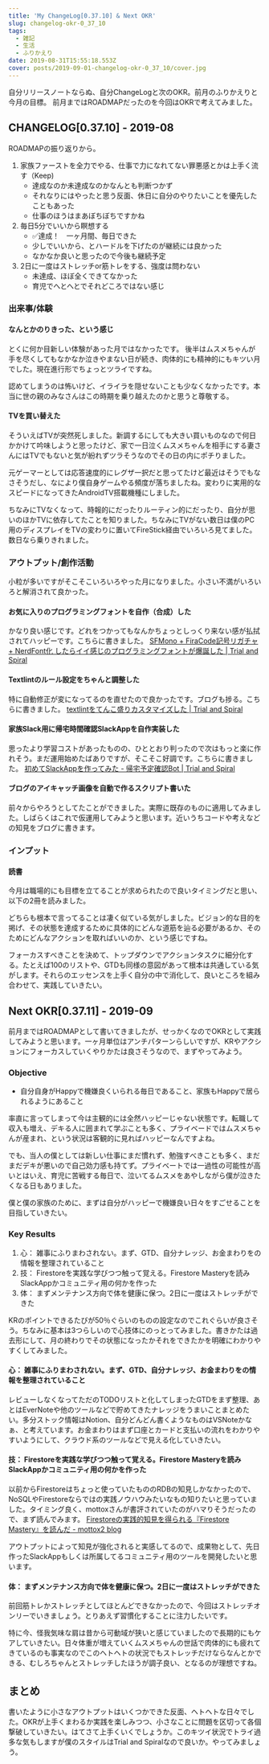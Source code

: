 ```yaml
---
title: 'My ChangeLog[0.37.10] & Next OKR'
slug: changelog-okr-0_37_10
tags:
  - 雑記
  - 生活
  - ふりかえり
date: 2019-08-31T15:55:18.553Z
cover: posts/2019-09-01-changelog-okr-0_37_10/cover.jpg
---
```

自分リリースノートならぬ、自分ChangeLogと次のOKR。前月のふりかえりと今月の目標。
前月まではROADMAPだったのを今回はOKRで考えてみました。

## CHANGELOG[0.37.10] - 2019-08
ROADMAPの振り返りから。
1. 家族ファーストを全力でやる、仕事で力になれてない罪悪感とかは上手く流す（Keep)
    + 達成なのか未達成なのかなんとも判断つかず
    + それなりにはやったと思う反面、休日に自分のやりたいことを優先したこともあった
    + 仕事のほうはまあぼちぼちですかね
2. 毎日5分でいいから瞑想する
    + ✅達成！　一ヶ月間、毎日できた
    + 少しでいいから、とハードルを下げたのが継続には良かった
    + なかなか良いと思ったので今後も継続予定
3. 2日に一度はストレッチor筋トレをする、強度は問わない
    + 未達成、ほぼ全くできてなかった
    + 育児でへとへとでそれどころではない感じ

### 出来事/体験
#### なんとかのりきった、という感じ
とくに何か目新しい体験があった月ではなかったです。
後半はムスメちゃんが手を尽くしてもなかなか泣きやまない日が続き、肉体的にも精神的にもキツい月でした。現在進行形でちょっとツライですね。

認めてしまうのは怖いけど、イライラを隠せないことも少なくなかったです。本当に世の親のみなさんはこの時期を乗り越えたのかと思うと尊敬する。

#### TVを買い替えた
そういえばTVが突然死しました。新調するにしても大きい買いものなので何日かかけて吟味しようと思ったけど、家で一日泣くムスメちゃんを相手にする妻さんにはTVでもないと気が紛れずツラそうなのでその日の内にポチりました。

元ゲーマーとしては応答速度的にレグザ一択だと思ってたけど最近はそうでもなさそうだし、なにより僕自身ゲームやる頻度が落ちましたね。変わりに実用的なスピードになってきたAndroidTV搭載機種にしました。

ちなみにTVなくなって、時報的にだったりルーティン的にだったり、自分が思いのほかTVに依存してたことを知りました。ちなみにTVがない数日は僕のPC用のディスプレイをTVの変わりに置いてFireStick経由でいろいろ見てました。数日なら乗りきれました。

### アウトプット/創作活動
小粒が多いですがそこそこいろいろやった月になりました。小さい不満がいろいろと解消されて良かった。

#### お気に入りのプログラミングフォントを自作（合成）した
かなり良い感じです。どれをつかってもなんかちょっとしっくり来ない感が払拭されてハッピーです。こちらに書きました。
[SFMono \+ FiraCode記号リガチャ \+ NerdFont化 したらイイ感じのプログラミングフォントが爆誕した \| Trial and Spiral](/combine-sfmono-ligaturizer-nerd-font/)

#### Textlintのルール設定をちゃんと調整した
特に自動修正が変になってるのを直せたので良かったです。ブログも捗る。こちらに書きました。
[textlintをてんこ盛りカスタマイズした \| Trial and Spiral](/fully-customized-textlint/)

#### 家族Slack用に帰宅時間確認SlackAppを自作実装した
思ったより学習コストがあったものの、ひととおり判ったので次はもっと楽に作れそう。まだ運用始めたばありですが、そこそこ好調です。こちらに書きました。
[初めてSlackAppを作ってみた - 帰宅予定確認Bot \| Trial and Spiral](/develop-first-slack-app/)

#### ブログのアイキャッチ画像を自動で作るスクリプト書いた
前々からやろうとしてたことができました。実際に既存のものに適用してみました。しばらくはこれで仮運用してみようと思います。近いうちコードや考えなどの知見をブログに書きます。

### インプット
#### 読書
今月は職場的にも目標を立てることが求められたので良いタイミングだと思い、以下の2冊を読みました。

<AdCard asin="4833419238" title="ザ・コーチ - 最高の自分に出会える『目標の達人ノート』" image-url="https://images-na.ssl-images-amazon.com/images/I/41GC3tJCzZL._SX346_BO1,204,203,200_.jpg" date="2019-08-31" searchWords="ザ・コーチ - 最高の自分に出会える『目標の達人ノート』" />

<AdCard asin="4822255646" title="OKR(オーケーアール) シリコンバレー式で大胆な目標を達成する方法" image-url="https://images-na.ssl-images-amazon.com/images/I/51uoteQoTmL._SX342_BO1,204,203,200_.jpg" date="2019-08-31" searchWords="OKR" />

どちらも根本で言ってることは凄く似ている気がしました。ビジョン的な目的を掲げ、その状態を達成するために具体的にどんな道筋を辿る必要があるか、そのためにどんなアクションを取ればいいのか、という感じですね。

フォーカスすべきことを決めて、トップダウンでアクションタスクに細分化する。たとえば100のリストや、GTDも同様の意図があって根本は共通している気がします。それらのエッセンスを上手く自分の中で消化して、良いところを組み合わせて、実践していきたい。

## Next OKR[0.37.11] - 2019-09
前月まではROADMAPとして書いてきましたが、せっかくなのでOKRとして実践してみようと思います。一ヶ月単位はアンチパターンらしいですが、KRやアクションにフォーカスしていくやりかたは良さそうなので、まずやってみよう。

### Objective
+ 自分自身がHappyで機嫌良くいられる毎日であること、家族もHappyで居られるようにあること

率直に言ってしまって今は主観的には全然ハッピーじゃない状態です。転職して収入も増え、デキる人に囲まれて学ぶことも多く、プライベードではムスメちゃんが産まれ、という状況は客観的に見ればハッピーなんですよね。

でも、当人の僕としては新しい仕事にまだ慣れず、勉強すべきことも多く、まだまだデキが悪いので自己効力感も持てず。プライベートでは一過性の可能性が高いとはいえ、育児に苦戦する毎日で、泣いてるムスメをあやしながら僕が泣きたくなる日もありました。

僕と僕の家族のために、まずは自分がハッピーで機嫌良い日々をすごせることを目指していきたい。

### Key Results
1. 心： 雑事にふりまわされない。まず、GTD、自分ナレッジ、お金まわりをの情報を整理されていること
2. 技： Firestoreを実践な学びつつ触って覚える。Firestore Masteryを読みSlackAppかコミュニティ用の何かを作った
3. 体： まずメンテナンス方向で体を健康に保つ。2日に一度はストレッチができた

KRのポイントできるたびが50％ぐらいのものの設定なのでこれぐらいが良さそう。ちなみに基本は3つらしいので心技体にのっとってみました。書きかたは過去形にして、月の終わりでその状態になったかそれをできたかを明確にわかりやすくしてみました。

#### 心： 雑事にふりまわされない。まず、GTD、自分ナレッジ、お金まわりをの情報を整理されていること
レビューしなくなってただのTODOリストと化してしまったGTDをまず整理、あとはEverNoteや他のツールなどで貯めてきたナレッジをうまいことまとめたい。多分ストック情報はNotion、自分どんどん書くようなものはVSNoteかなぁ、と考えています。お金まわりはまず口座とカードと支払いの流れをわかりやすいようにして、クラウド系のツールなどで見える化していきたい。

#### 技： Firestoreを実践な学びつつ触って覚える。Firestore Masteryを読みSlackAppかコミュニティ用の何かを作った
以前からFirestoreはちょっと使っていたもののRDBの知見しかなかったので、NoSQLやFirestoreならではの実践ノウハウみたいなもの知りたいと思っていました。タイミング良く、mottoxさんが書評されていたのがハマりそうだったので、まず読んでみます。
[Firestoreの実践的知見を得られる『Firestore Mastery』を読んだ \- mottox2 blog](https://mottox2.com/posts/379)

アウトプットによって知見が強化されると実感してるので、成果物として、先日作ったSlackAppもしくは所属してるコミュニティ用のツールを開発したいと思います。

#### 体： まずメンテナンス方向で体を健康に保つ。2日に一度はストレッチができた
前回筋トレかストレッチとしてほとんどできなかったので、今回はストレッチオンリーでいきましょう。とりあえず習慣化することに注力したいです。

特に今、怪我気味な肩は昔から可動域が狭いと感じていましたので長期的にもケアしていきたい。日々体重が増えていくムスメちゃんの世話で肉体的にも疲れてきているのも事実なのでこのヘトヘトの状況でもストレッチだけならなんとかできる、むしろちゃんとストレッチしたほうが調子良い、となるのが理想ですね。

## まとめ
書いたように小さなアウトプットはいくつかできた反面、ヘトヘトな日々でした。OKRが上手くまわるか実践を楽しみつつ、小さなことに問題を区切って各個撃破していきたい。はてさて上手くいくでしょうか。このキツイ状況でトライ過多な気もしますが僕のスタイルはTrial and Spiralなので良いか。やってみましょう。
